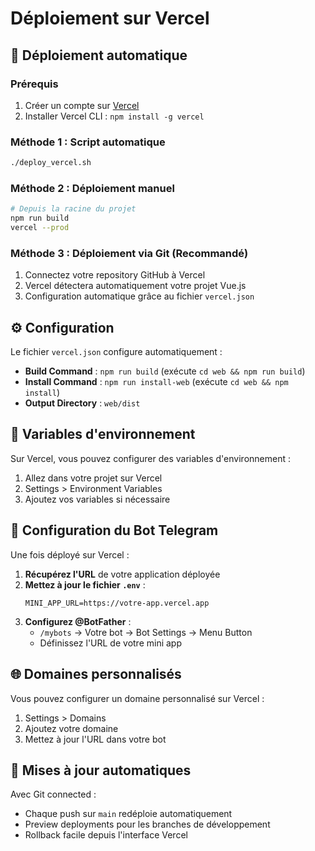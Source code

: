 # Déploiement sur Vercel

## 🚀 Déploiement automatique

### Prérequis
1. Créer un compte sur [Vercel](https://vercel.com)
2. Installer Vercel CLI : `npm install -g vercel`

### Méthode 1 : Script automatique
```bash
./deploy_vercel.sh
```

### Méthode 2 : Déploiement manuel
```bash
# Depuis la racine du projet
npm run build
vercel --prod
```

### Méthode 3 : Déploiement via Git (Recommandé)
1. Connectez votre repository GitHub à Vercel
2. Vercel détectera automatiquement votre projet Vue.js
3. Configuration automatique grâce au fichier `vercel.json`

## ⚙️ Configuration

Le fichier `vercel.json` configure automatiquement :
- **Build Command** : `npm run build` (exécute `cd web && npm run build`)
- **Install Command** : `npm run install-web` (exécute `cd web && npm install`)
- **Output Directory** : `web/dist`

## 🔧 Variables d'environnement

Sur Vercel, vous pouvez configurer des variables d'environnement :
1. Allez dans votre projet sur Vercel
2. Settings > Environment Variables
3. Ajoutez vos variables si nécessaire

## 📱 Configuration du Bot Telegram

Une fois déployé sur Vercel :

1. **Récupérez l'URL** de votre application déployée
2. **Mettez à jour le fichier `.env`** :
   ```
   MINI_APP_URL=https://votre-app.vercel.app
   ```
3. **Configurez @BotFather** :
   - `/mybots` → Votre bot → Bot Settings → Menu Button
   - Définissez l'URL de votre mini app

## 🌐 Domaines personnalisés

Vous pouvez configurer un domaine personnalisé sur Vercel :
1. Settings > Domains
2. Ajoutez votre domaine
3. Mettez à jour l'URL dans votre bot

## 🔄 Mises à jour automatiques

Avec Git connected :
- Chaque push sur `main` redéploie automatiquement
- Preview deployments pour les branches de développement
- Rollback facile depuis l'interface Vercel
